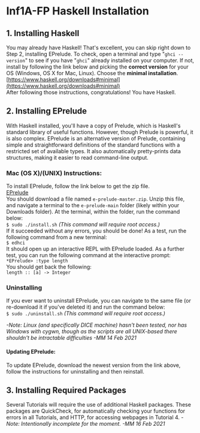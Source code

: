 # Inf1A-FP Haskell Installation

## 1. Installing Haskell
You may already have Haskell! That's excellent, you can skip right down to Step 2, installing EPrelude. To check, open a terminal and type "`ghci --version`" to see if you have "`ghci`" already installed on your computer. If not, install by following the link below and picking the **correct version** for your OS (Windows, OS X for Mac, Linux). Choose the **minimal installation**.  
[https://www.haskell.org/downloads#minimal](https://www.haskell.org/downloads#minimal)  
After following those instructions, congratulations! You have Haskell.

## 2. Installing EPrelude
With Haskell installed, you'll have a copy of Prelude, which is Haskell's standard library of useful functions. However, though Prelude is powerful, it is also complex. EPrelude is an alternative version of Prelude, containing simple and straightforward definitions of the standard functions with a restricted set of available types. It also automatically pretty-prints data structures, making it easier to read command-line output.

### Mac (OS X)/(UNIX) Instructions:
To install EPrelude, follow the link below to get the zip file.  
[EPrelude](https://github.com/MatthewMarmalade/e-prelude/archive/main.zip)  
You should download a file named `e-prelude-master.zip`. Unzip this file, and navigate a terminal to the `e-prelude-main` folder (likely within your Downloads folder). At the terminal, within the folder, run the command below:  
`$ sudo ./install.sh` *(This command will require root access.)*  
If it succeeded without any errors, you should be done! As a test, run the following command from a new terminal:  
`$ edhci`  
It should open up an interactive REPL with EPrelude loaded. As a further test, you can run the following command at the interactive prompt:  
`*EPrelude> :type length`  
You should get back the following:  
`length :: [a] -> Integer`  

### Uninstalling
If you ever want to uninstall EPrelude, you can navigate to the same file (or re-download it if you've deleted it) and run the command below:  
`$ sudo ./uninstall.sh` *(This command will require root access.)* 

*-Note: Linux (and specifically DICE machine) hasn't been tested, nor has Windows with cygwn, though as the scripts are all UNIX-based there shouldn't be intractable difficulties -MM 14 Feb 2021*
#### Updating EPrelude:
To update EPrelude, download the newest version from the link above, follow the instructions for uninstalling and then reinstall.

## 3. Installing Required Packages
Several Tutorials will require the use of additional Haskell packages. These packages are QuickCheck, for automatically checking your functions for errors in all Tutorials, and HTTP, for accessing webpages in Tutorial 4.
*-Note: Intentionally incomplete for the moment. -MM 16 Feb 2021*
<!---
### Cabal
Cabal is a package manager for Haskell. It is probably the most straightforward method, but students have had problems with it before. If there any issues, consider the alternative methods. To install the Haskell packages we need, run the commands below from a terminal:  
`$ cabal update`  
`$ cabal install QuickCheck`
`$ cabal install HTTP`
-
### Stack - Awaits Analysis
Stack is a general workspace/project manager for Haskell that is also capable of managing packages and dependencies of projects. Its usage is more complicated, though it may be more reliable than cabal.
-
*-Note: In progress -MM 14 Feb 2021*
-
### Direct Dependency Download - Awaits Analysis
If the above truly aren't working, here is a way to directly download the modules in question so you can complete the tutorials. In general, the files you download will need to be placed in the same file as your tutorial file to be successfully imported.
-
*-Note: Potential option; has yet to be fully explored. -MM 14 Feb 2021*
-->
